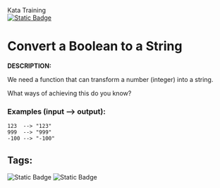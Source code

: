Kata Training <br>
[![Static Badge](https://img.shields.io/badge/8kyu%20-%20black?style=flat&logo=codewars&labelColor=B1361E&color=black)](Javascript/8kyu)

# Convert a Boolean to a String

**DESCRIPTION:**

We need a function that can transform a number (integer) into a string.

What ways of achieving this do you know?

### Examples (input --> output):
```
123  --> "123"
999  --> "999"
-100 --> "-100"
```

## Tags:

![Static Badge](https://img.shields.io/badge/fundamentals%20-%20purple?style=plastic) ![Static Badge](https://img.shields.io/badge/strings%20-%20blue?style=plastic)